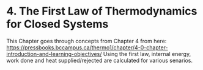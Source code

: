 # 4. The First Law of Thermodynamics for Closed Systems
This Chapter goes through concepts from Chapter 4 from here: https://pressbooks.bccampus.ca/thermo1/chapter/4-0-chapter-introduction-and-learning-objectives/
Using the first law, internal energy, work done and heat supplied/rejected are calculated for various senarios. 